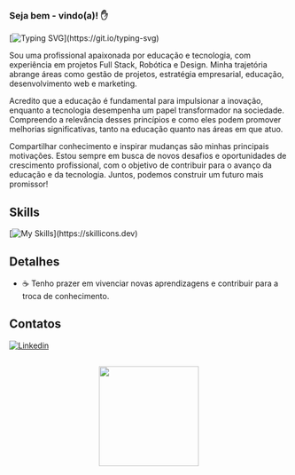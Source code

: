 ### Seja bem - vindo(a)! ✋

[![Typing SVG](https://readme-typing-svg.herokuapp.com/?color=00FF7F&size=35&center=true&vCenter=true&width=1000&lines=Olá,me+chamo+Gabriela+Bueno!;+Sou+Engenheira+de+Computação,+;E+atuo+como+Desenvolvedora.;)](https://git.io/typing-svg)

Sou uma profissional apaixonada por educação e tecnologia, com experiência em projetos Full Stack, Robótica e Design. Minha trajetória abrange áreas como gestão de projetos, estratégia empresarial, educação, desenvolvimento web e marketing.

Acredito que a educação é fundamental para impulsionar a inovação, enquanto a tecnologia desempenha um papel transformador na sociedade. Compreendo a relevância desses princípios e como eles podem promover melhorias significativas, tanto na educação quanto nas áreas em que atuo.

Compartilhar conhecimento e inspirar mudanças são minhas principais motivações. Estou sempre em busca de novos desafios e oportunidades de crescimento profissional, com o objetivo de contribuir para o avanço da educação e da tecnologia. Juntos, podemos construir um futuro mais promissor!
## Skills
[![My Skills](https://skillicons.dev/icons?i=c,r,java,mysql,python,html,css,js,react,figma,arduino,jquery,mongodb,ps,angular,flutter,matlab,)](https://skillicons.dev)

## Detalhes
- ☕ Tenho prazer em vivenciar novas aprendizagens e contribuir para a troca de conhecimento.

## Contatos
[![Linkedin](https://img.shields.io/badge/LinkedIn-0077B5?style=for-the-badge&logo=linkedin&logoColor=white)](https://www.linkedin.com/in/gabrielabueno-/)

## 
<div align="center">
  <a href="https://github.com/GabrielaBueno">
  <img height="180em" src="https://github-readme-stats.vercel.app/api/top-langs/?username=GabrielaBueno&layout=compact&theme=chartreuse-dark"/>
</div>

